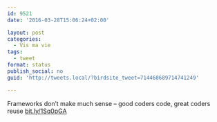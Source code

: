 ```yaml
---
id: 9521
date: '2016-03-28T15:06:24+02:00'

layout: post
categories:
  - Vis ma vie
tags:
  - tweet
format: status
publish_social: no
guid: 'http://tweets.local/?birdsite_tweet=714468689714741249'

---
```


Frameworks don’t make much sense – good coders code, great coders reuse [bit.ly/1Sq0pGA](http://bit.ly/1Sq0pGA)